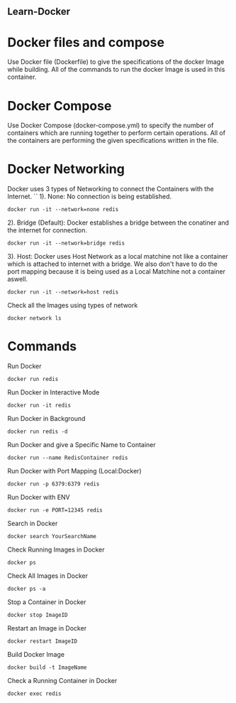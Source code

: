 ## Learn-Docker

# Docker files and compose
Use Docker file (Dockerfile) to give the specifications of the docker Image while building. All of the commands to run the docker Image is used in this container.

# Docker Compose
Use Docker Compose (docker-compose.yml) to specify the number of containers which are running together to perform certain operations. All of the containers are performing the given specifications written in the file.

# Docker Networking
Docker uses 3 types of Networking to connect the Containers with the Internet.
``
1). None: 
      No connection is being established.
```
docker run -it --network=none redis
```
2). Bridge (Default): 
      Docker establishes a bridge between the conatiner and the internet for connection.
```
docker run -it --network=bridge redis
```
3). Host: 
      Docker uses Host Network as a local matchine not like a container which is attached to internet with a bridge. We also don't have to do the port mapping because it is being used as a Local Matchine not a container aswell.
```
docker run -it --network=host redis
```

Check all the Images using types of network
```
docker network ls
```

# Commands

Run Docker
```
docker run redis
```

Run Docker in Interactive Mode
```
docker run -it redis
```

Run Docker in Background
```
docker run redis -d
```

Run Docker and give a Specific Name to Container
```
docker run --name RedisContainer redis
```

Run Docker with Port Mapping (Local:Docker)
```
docker run -p 6379:6379 redis
```

Run Docker with ENV
```
docker run -e PORT=12345 redis
```

Search in Docker
```
docker search YourSearchName
```

Check Running Images in Docker
```
docker ps
```
Check All Images in Docker
```
docker ps -a
```

Stop a Container in Docker
```
docker stop ImageID
```

Restart an Image in Docker
```
docker restart ImageID
```

Build Docker Image
```
docker build -t ImageName
```

Check a Running Container in Docker
```
docker exec redis
```
